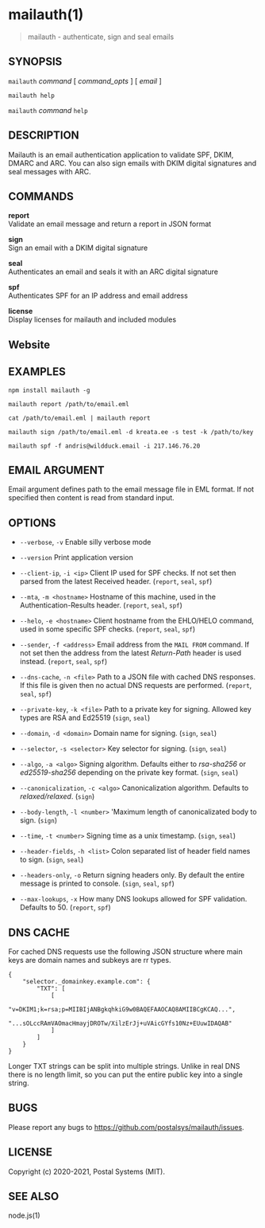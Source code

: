 # mailauth(1)

> mailauth - authenticate, sign and seal emails

## SYNOPSIS

`mailauth` _command_ [ _command_opts_ ] [ _email_ ]

`mailauth help`

`mailauth` _command_ `help`

## DESCRIPTION

Mailauth is an email authentication application to validate SPF, DKIM, DMARC and ARC. You can also sign emails with DKIM digital signatures and seal messages with ARC.

## COMMANDS

**report**\
Validate an email message and return a report in JSON format

**sign**\
Sign an email with a DKIM digital signature

**seal**\
Authenticates an email and seals it with an ARC digital signature

**spf**\
Authenticates SPF for an IP address and email address

**license**\
Display licenses for mailauth and included modules

## Website

[](https://github.com/postalsys/mailauth)

## EXAMPLES

`npm install mailauth -g`

`mailauth report /path/to/email.eml`

`cat /path/to/email.eml | mailauth report`

`mailauth sign /path/to/email.eml -d kreata.ee -s test -k /path/to/key`

`mailauth spf -f andris@wildduck.email -i 217.146.76.20`

## EMAIL ARGUMENT

Email argument defines path to the email message file in EML format. If not specified then
content is read from standard input.

## OPTIONS

-   `--verbose`, `-v`
    Enable silly verbose mode

-   `--version`
    Print application version

-   `--client-ip`, `-i <ip>`
    Client IP used for SPF checks. If not set then parsed from the latest Received header. (`report`, `seal`, `spf`)

-   `--mta`, `-m <hostname>`
    Hostname of this machine, used in the Authentication-Results header. (`report`, `seal`, `spf`)

-   `--helo`, `-e <hostname>`
    Client hostname from the EHLO/HELO command, used in some specific SPF checks. (`report`, `seal`, `spf`)

-   `--sender`, `-f <address>`
    Email address from the `MAIL FROM` command. If not set then the address from the latest _Return-Path_ header is used instead. (`report`, `seal`, `spf`)

-   `--dns-cache`, `-n <file>`
    Path to a JSON file with cached DNS responses. If this file is given then no actual DNS requests are performed. (`report`, `seal`, `spf`)

-   `--private-key`, `-k <file>`
    Path to a private key for signing. Allowed key types are RSA and Ed25519 (`sign`, `seal`)

-   `--domain`, `-d <domain>`
    Domain name for signing. (`sign`, `seal`)

-   `--selector`, `-s <selector>`
    Key selector for signing. (`sign`, `seal`)

-   `--algo`, `-a <algo>`
    Signing algorithm. Defaults either to _rsa-sha256_ or _ed25519-sha256_ depending on the private key format. (`sign`, `seal`)

-   `--canonicalization`, `-c <algo>`
    Canonicalization algorithm. Defaults to _relaxed/relaxed_. (`sign`)

-   `--body-length`, `-l <number>`
    'Maximum length of canonicalizated body to sign. (`sign`)

-   `--time`, `-t <number>`
    Signing time as a unix timestamp. (`sign`, `seal`)

-   `--header-fields`, `-h <list>`
    Colon separated list of header field names to sign. (`sign`, `seal`)

-   `--headers-only`, `-o`
    Return signing headers only. By default the entire message is printed to console. (`sign`, `seal`, `spf`)

-   `--max-lookups`, `-x`
    How many DNS lookups allowed for SPF validation. Defaults to 50. (`report`, `spf`)

## DNS CACHE

For cached DNS requests use the following JSON structure where main keys are domain names and subkeys are rr types.

```
{
    "selector._domainkey.example.com": {
        "TXT": [
            [
                "v=DKIM1;k=rsa;p=MIIBIjANBgkqhkiG9w0BAQEFAAOCAQ8AMIIBCgKCAQ...",
                "...sOLccRAmVAOmacHmayjDROTw/XilzErJj+uVAicGYfs10Nz+EUuwIDAQAB"
            ]
        ]
    }
}
```

Longer TXT strings can be split into multiple strings. Unlike in real DNS there is no length limit, so you can put the entire public key into a single string.

## BUGS

Please report any bugs to https://github.com/postalsys/mailauth/issues.

## LICENSE

Copyright (c) 2020-2021, Postal Systems (MIT).

## SEE ALSO

node.js(1)
